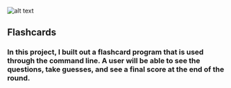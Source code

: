 ![alt  text](http://tss.learningspaces.alaska.edu/wp-content/uploads/sites/2/2014/01/flashcards.png)

## Flashcards

### In this project, I built out a flashcard program that is used through the command line. A user will be able to see the questions, take guesses, and see a final score at the end of the round.
